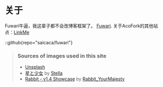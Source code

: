 # 关于
Fuwari牛逼，我这辈子都不会改博客框架了。 [Fuwari](https://github.com/saicaca/fuwari).
关于AcoFork的其他站点：[LinkMe](https://link.me/acofork)

::github{repo="saicaca/fuwari"}

> ### Sources of images used in this site
> - [Unsplash](https://unsplash.com/)
> - [星と少女](https://www.pixiv.net/artworks/108916539) by [Stella](https://www.pixiv.net/users/93273965)
> - [Rabbit - v1.4 Showcase](https://civitai.com/posts/586908) by [Rabbit_YourMajesty](https://civitai.com/user/Rabbit_YourMajesty)